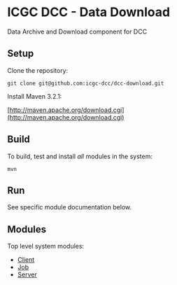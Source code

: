 ICGC DCC - Data Download
===

Data Archive and Download component for DCC

Setup
---

Clone the repository:

`git clone git@github.com:icgc-dcc/dcc-download.git`

Install Maven 3.2.1:

[http://maven.apache.org/download.cgi](http://maven.apache.org/download.cgi)

Build
---

To build, test and install _all_ modules in the system:

`mvn`


Run
---

See specific module documentation below.

Modules
---
Top level system modules:

- [Client](dcc-download-client/README.md)
- [Job](dcc-download-job/README.md)
- [Server](dcc-download-server/README.md)

